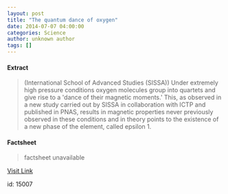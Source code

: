 ```yaml
---
layout: post
title: "The quantum dance of oxygen"
date: 2014-07-07 04:00:00
categories: Science
author: unknown author
tags: []
---
```



#### Extract
>(International School of Advanced Studies (SISSA)) Under extremely high pressure conditions oxygen molecules group into quartets and give rise to a 'dance of their magnetic moments.' This, as observed in a new study carried out by SISSA in collaboration with ICTP and published in PNAS, results in magnetic properties never previously observed in these conditions and in theory points to the existence of a new phase of the element, called epsilon 1.

#### Factsheet
>factsheet unavailable

[Visit Link](http://www.eurekalert.org/pub_releases/2014-07/isoa-tqd070414.php)

id:   15007

